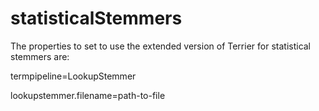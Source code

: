 # statisticalStemmers

The properties to set to use the extended version of Terrier for statistical stemmers are:

termpipeline=LookupStemmer

lookupstemmer.filename=path-to-file
